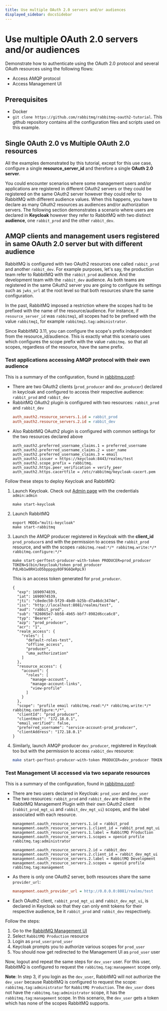 ```yaml
---
title: Use multiple OAuth 2.0 servers and/or audiences
displayed_sidebar: docsSidebar
---
```

<!--
Copyright (c) 2005-2024 Broadcom. All Rights Reserved. The term "Broadcom" refers to Broadcom Inc. and/or its subsidiaries.

All rights reserved. This program and the accompanying materials
are made available under the terms of the under the Apache License,
Version 2.0 (the "License”); you may not use this file except in compliance
with the License. You may obtain a copy of the License at

https://www.apache.org/licenses/LICENSE-2.0

Unless required by applicable law or agreed to in writing, software
distributed under the License is distributed on an "AS IS" BASIS,
WITHOUT WARRANTIES OR CONDITIONS OF ANY KIND, either express or implied.
See the License for the specific language governing permissions and
limitations under the License.
-->

# Use multiple OAuth 2.0 servers and/or audiences

Demonstrate how to authenticate using the OAuth 2.0 protocol
and several OAuth resources using the following flows:

* Access AMQP protocol
* Access Management UI

## Prerequisites

* Docker
* `git clone https://github.com/rabbitmq/rabbitmq-oauth2-tutorial`. This github repository
contains all the configuration files and scripts used on this example.

## Single OAuth 2.0 vs Multiple OAuth 2.0 resources

All the examples demonstrated by this tutorial, except for this use case, configure a single **resource_server_id** and therefore a single **OAuth 2.0 server**.

You could encounter scenarios where some management users and/or applications are registered in
different OAuth2 servers or they could be registered on the same OAuth2 server however they could refer to RabbitMQ with different audience values. When this happens, you have to declare as many OAuth2 resources as audiences and/or authorization servers. The following section demonstrates a scenario where users are declared in **Keycloak** however they refer to RabbitMQ with two distinct **audience**, one `rabbit_prod` and the other `rabbit_dev`.

## AMQP clients and management users registered in same OAuth 2.0 server but with different audience

RabbitMQ is configured with two OAuth2 resources one called `rabbit_prod` and another `rabbit_dev`. For example purposes, let's say, the production team refer to RabbitMQ with the `rabbit_prod` audience. And the development team with the `rabbit_dev` audience.
As both teams are registered in the same OAuth2 server you are going to configure its settings such as `jwks_url` at the
root level so that both resources share the same configuration.

In the past, RabbitMQ imposed a restriction where the scopes had to be prefixed with the name of the resource/audience. For instance, if `resource_server_id` was `rabbitmq1`, all scopes had to be prefixed with the value `rabbitmq1`, for example `rabbitmq1.tag:administrator`.

Since RabbitMQ 3.11, you can configure the scope's prefix independent from the resource_id/audience. This is exactly what this scenario uses which configures the scope prefix with the value `rabbitmq.` so that all scopes, regardless of the resource, have the same prefix.


### Test applications accessing AMQP protocol with their own audience

This is a summary of the configuration, found in [rabbitmq.conf](https://github.com/rabbitmq/rabbitmq-oauth2-tutorial/tree/support-multiple-resource-server-ids/conf/multi-keycloak/rabbitmq.conf):

- There are two OAuth2 clients (`prod_producer` and `dev_producer`) declared in keycloak and configured to access their respective audience: `rabbit_prod` and `rabbit_dev`
- RabbitMQ OAuth2 plugin is configured with two resources: `rabbit_prod` and `rabbit_dev`
    ```ini
    auth_oauth2.resource_servers.1.id = rabbit_prod
    auth_oauth2.resource_servers.2.id = rabbit_dev
    ```
- Also RabbitMQ OAuth2 plugin is configured with common settings for the two resources declared above
    ```
    auth_oauth2.preferred_username_claims.1 = preferred_username
    auth_oauth2.preferred_username_claims.2 = user_name
    auth_oauth2.preferred_username_claims.3 = email
    auth_oauth2.issuer = https://keycloak:8443/realms/test
    auth_oauth2.scope_prefix = rabbitmq.
    auth_oauth2.https.peer_verification = verify_peer
    auth_oauth2.https.cacertfile = /etc/rabbitmq/keycloak-cacert.pem
    ```

Follow these steps to deploy Keycloak and RabbitMQ:


1. Launch Keycloak. Check out [Admin page](http://localhost:8081/admin/master/console/#/test) with the credentials `admin:admin`

    ```
    make start-keycloak
    ```

2. Launch RabbitMQ

    ```
    export MODE="multi-keycloak"
    make start-rabbitmq
    ```

3. Launch the AMQP producer registered in Keycloak with the **client_id** `prod_producer`s and with the permission to access the `rabbit_prod` resource, and with the scopes `rabbitmq.read:*/* rabbitmq.write:*/* rabbitmq.configure:*/*`

    ```
    make start-perftest-producer-with-token PRODUCER=prod_producer TOKEN=$(bin/keycloak/token prod_producer PdLHb1w8RH1oD5bpppgy8OF9G6QeRpL9)
    ```

    This is an access token generated for `prod_producer`.
    ```
    {
      "exp": 1690974839,
      "iat": 1690974539,
      "jti": "c8edec50-5f29-4bd0-b25b-d7a46dc3474e",
      "iss": "http://localhost:8081/realms/test",
      "aud": "rabbit_prod",            
      "sub": "826065e7-bb58-4b65-bbf7-8982d6cca6c8",
      "typ": "Bearer",
      "azp": "prod_producer",
      "acr": "1",
      "realm_access": {
        "roles": [
          "default-roles-test",
          "offline_access",
          "producer",
          "uma_authorization"
        ]
      },
      "resource_access": {
        "account": {
          "roles": [
            "manage-account",
            "manage-account-links",
            "view-profile"
          ]
        }
      },
      "scope": "profile email rabbitmq.read:*/* rabbitmq.write:*/* rabbitmq.configure:*/*",
      "clientId": "prod_producer",
      "clientHost": "172.18.0.1",
      "email_verified": false,
      "preferred_username": "service-account-prod_producer",
      "clientAddress": "172.18.0.1"
    }
    ```

4. Similarly, launch AMQP producer `dev_producer`, registered in Keycloak too but with the permission to access `rabbit_dev` resource:
    ```sh
    make start-perftest-producer-with-token PRODUCER=dev_producer TOKEN=$(bin/keycloak/token dev_producer z1PNm47wfWyulTnAaDOf1AggTy3MxX2H)
    ```

### Test Management UI accessed via two separate resources

This is a summary of the configuration, found in [rabbitmq.conf](https://github.com/rabbitmq/rabbitmq-oauth2-tutorial/tree/support-multiple-resource-server-ids/conf/multi-keycloak/rabbitmq.conf):

* There are two users declared in Keycloak: `prod_user` and `dev_user`
* The two resources: `rabbit_prod` and `rabbit_dev` are declared in the RabbitMQ Management Plugin with their own OAuth2 client (`rabbit_prod_mgt_ui` and `rabbit_dev_mgt_ui`) scopes, and the label associated with each resource.
    ```
    management.oauth_resource_servers.1.id = rabbit_prod
    management.oauth_resource_servers.1.client_id = rabbit_prod_mgt_ui
    management.oauth_resource_servers.1.label = RabbitMQ Production
    management.oauth_resource_servers.1.scopes = openid profile rabbitmq.tag:administrator

    management.oauth_resource_servers.2.id = rabbit_dev
    management.oauth_resource_servers.2.client_id = rabbit_dev_mgt_ui
    management.oauth_resource_servers.2.label = RabbitMQ Development
    management.oauth_resource_servers.2.scopes = openid profile rabbitmq.tag:management
    ```
* As there is only one OAuth2 server, both resources share the same `provider_url`:
    ```ini
    management.oauth_provider_url = http://0.0.0.0:8081/realms/test
    ```
* Each OAuth2 client, `rabbit_prod_mgt_ui` and `rabbit_dev_mgt_ui`, is declared in Keycloak so that they can only emit tokens for their respective audience, be it `rabbit_prod` and `rabbit_dev` respectively.

Follow the steps:

1. Go to the [RabbitMQ Management UI](http://localhost:15672)
2. Select `RabbitMQ Production` resource
3. Login as `prod_user`:`prod_user`
4. Keycloak prompts you to authorize various scopes for `prod_user`
5. You should now get redirected to the Management UI as `prod_user` user

Now, logout and repeat the same steps for `dev_user` user. For this user, RabbitMQ is configured to request the `rabbitmq.tag:management` scope only.

**Note**: In step 3, if you login as the `dev_user`, RabbitMQ will not authorize the `dev_user` because RabbitMQ is configured to request the scope: `rabbitmq.tag:administrator` for `RabbitMQ Production`. The `dev_user` does not have the `rabbitmq.tag:administrator` scope, it has the `rabbitmq.tag:management` scope. In this scenario, the `dev_user` gets a token which has none of the scopes RabbitMQ supports.
